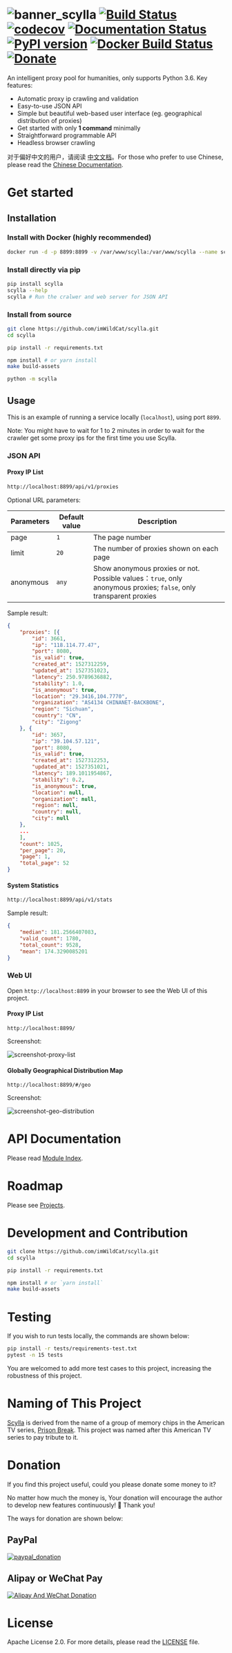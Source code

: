 ![banner_scylla](https://user-images.githubusercontent.com/2396817/40580477-f15a15b8-6136-11e8-9f4b-1f012e90712c.png) [![Build Status](https://travis-ci.org/imWildCat/scylla.svg?branch=master)](https://travis-ci.org/imWildCat/scylla)
[![codecov](https://codecov.io/gh/imWildCat/scylla/branch/master/graph/badge.svg)](https://codecov.io/gh/imWildCat/scylla)
[![Documentation Status](https://readthedocs.org/projects/scylla-py/badge/?version=latest)](https://scylla.wildcat.io/en/latest/?badge=latest)
[![PyPI version](https://badge.fury.io/py/scylla.svg)](https://badge.fury.io/py/scylla)
[![Docker Build Status](https://img.shields.io/docker/build/wildcat/scylla.svg)](https://hub.docker.com/r/wildcat/scylla/)
[![Donate](https://img.shields.io/badge/Donate-PayPal-green.svg)](https://www.paypal.com/cgi-bin/webscr?cmd=_s-xclick&hosted_button_id=5DXFA7WGWPZBN)
===

An intelligent proxy pool for humanities, only supports Python 3.6. Key
features:

- Automatic proxy ip crawling and validation
- Easy-to-use JSON API
- Simple but beautiful web-based user interface (eg. geographical
    distribution of proxies)
- Get started with only **1 command** minimally
- Straightforward programmable API
- Headless browser crawling

对于偏好中文的用户，请阅读
[中文文档](https://scylla.wildcat.io/zh/latest/)。For those who prefer
to use Chinese, please read the [Chinese
Documentation](https://scylla.wildcat.io/zh/latest/).

Get started
===========

Installation
------------

### Install with Docker (highly recommended)

```bash
docker run -d -p 8899:8899 -v /var/www/scylla:/var/www/scylla --name scylla wildcat/scylla:latest
```

### Install directly via pip

```bash
pip install scylla
scylla --help
scylla # Run the cralwer and web server for JSON API
```

### Install from source

```bash
git clone https://github.com/imWildCat/scylla.git
cd scylla

pip install -r requirements.txt

npm install # or yarn install
make build-assets

python -m scylla
```

Usage
-----

This is an example of running a service locally (`localhost`), using
port `8899`.

Note: You might have to wait for 1 to 2 minutes in order to wait for the
crawler get some proxy ips for the first time you use Scylla.

### JSON API

#### Proxy IP List

```bash
http://localhost:8899/api/v1/proxies
```

Optional URL parameters:

| Parameters | Default value | Description                                                                                                       |
|------------|---------------|-------------------------------------------------------------------------------------------------------------------|
| page       | `1`           | The page number                                                                                                   |
| limit      | `20`          | The number of proxies shown on each page                                                                          |
| anonymous  | `any`         | Show anonymous proxies or not. Possible values：`true`, only anonymous proxies; `false`, only transparent proxies |

Sample result:

```json
{
    "proxies": [{
        "id": 3661,
        "ip": "118.114.77.47",
        "port": 8080,
        "is_valid": true,
        "created_at": 1527312259,
        "updated_at": 1527351023,
        "latency": 250.9789636882,
        "stability": 1.0,
        "is_anonymous": true,
        "location": "29.3416,104.7770",
        "organization": "AS4134 CHINANET-BACKBONE",
        "region": "Sichuan",
        "country": "CN",
        "city": "Zigong"
    }, {
        "id": 3657,
        "ip": "39.104.57.121",
        "port": 8080,
        "is_valid": true,
        "created_at": 1527312253,
        "updated_at": 1527351021,
        "latency": 189.1011954867,
        "stability": 0.2,
        "is_anonymous": true,
        "location": null,
        "organization": null,
        "region": null,
        "country": null,
        "city": null
    },
    ...
    ],
    "count": 1025,
    "per_page": 20,
    "page": 1,
    "total_page": 52
}
```

#### System Statistics

```bash
http://localhost:8899/api/v1/stats
```

Sample result:

```json
{
    "median": 181.2566407083,
    "valid_count": 1780,
    "total_count": 9528,
    "mean": 174.3290085201
}
```

### Web UI

Open `http://localhost:8899` in your browser to see the Web UI of this
project.

#### Proxy IP List

```
http://localhost:8899/
```

Screenshot:

![screenshot-proxy-list](https://user-images.githubusercontent.com/2396817/40578443-13bcbbd6-610c-11e8-85d5-1a11b66bf5d4.png)

#### Globally Geographical Distribution Map

```
http://localhost:8899/#/geo
```

Screenshot:

![screenshot-geo-distribution](https://user-images.githubusercontent.com/2396817/40578442-13a8491c-610c-11e8-8340-50097f29fdad.png)

API Documentation
=================

Please read [Module
Index](https://scylla.wildcat.io/en/latest/py-modindex.html).

Roadmap
=======

Please see [Projects](https://github.com/imWildCat/scylla/projects).

Development and Contribution
============================

```bash
git clone https://github.com/imWildCat/scylla.git
cd scylla

pip install -r requirements.txt

npm install # or `yarn install`
make build-assets
```

Testing
=======

If you wish to run tests locally, the commands are shown below:

```bash
pip install -r tests/requirements-test.txt
pytest -n 15 tests
```

You are welcomed to add more test cases to this project, increasing the
robustness of this project.

Naming of This Project
======================

[Scylla](http://prisonbreak.wikia.com/wiki/Scylla) is derived from the
name of a group of memory chips in the American TV series, [Prison
Break](https://en.wikipedia.org/wiki/Prison_Break). This project was
named after this American TV series to pay tribute to it.

Donation
========

If you find this project useful, could you please donate some money to
it?

No matter how much the money is, Your donation will encourage the author
to develop new features continuously! 🎉 Thank you!

The ways for donation are shown below:

PayPal
------

[![paypal_donation](https://www.paypalobjects.com/en_US/i/btn/btn_donateCC_LG.gif)](https://www.paypal.com/cgi-bin/webscr?cmd=_s-xclick&hosted_button_id=5DXFA7WGWPZBN)

Alipay or WeChat Pay
--------------------

[![Alipay And WeChat Donation]][Alipay and WeChat Donation]

License
=======

Apache License 2.0. For more details, please read the
[LICENSE](https://github.com/imWildCat/scylla/blob/master/LICENSE) file.

[Alipay and WeChat Donation]: https://user-images.githubusercontent.com/2396817/40589594-cfb0e49e-61e7-11e8-8f7d-c55a29676c40.png
